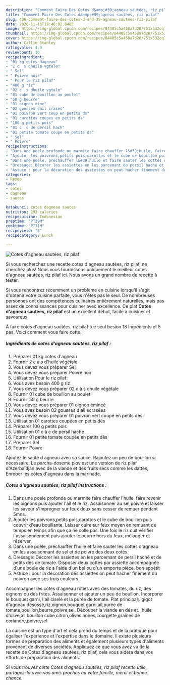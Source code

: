 ```yaml
---
description: "Comment Faire Des Cotes d&amp;#39;agneau sautées, riz pilaf"
title: "Comment Faire Des Cotes d&amp;#39;agneau sautées, riz pilaf"
slug: 436-comment-faire-des-cotes-d-and-39-agneau-sautees-riz-pilaf
date: 2020-11-16T19:40:02.848Z
image: https://img-global.cpcdn.com/recipes/84405c5a458a7d20/751x532cq70/cotes-dagneau-sautees-riz-pilaf-photo-principale-de-la-recette.jpg
thumbnail: https://img-global.cpcdn.com/recipes/84405c5a458a7d20/751x532cq70/cotes-dagneau-sautees-riz-pilaf-photo-principale-de-la-recette.jpg
cover: https://img-global.cpcdn.com/recipes/84405c5a458a7d20/751x532cq70/cotes-dagneau-sautees-riz-pilaf-photo-principale-de-la-recette.jpg
author: Callie Stanley
ratingvalue: 4.9
reviewcount: 10
recipeingredient:
- "01 kg cotes dagneau"
- "2 c  s dhuile vgtale"
- " Sel"
- " Poivre noir"
- " Pour le riz pilaf"
- "400 g riz"
- "02 c  s dhuile vgtale"
- "01 cube de bouillon au poulet"
- "50 g beurre"
- "01 oignon minc"
- "02 gousses dail crases"
- "01 poivron vert coup en petits ds"
- "01 carottes coupes en petits ds"
- "100 g petits pois"
- "01 c  c de persil hach"
- "01 petite tomate coupe en petits ds"
- " Sel"
- " Poivre"
recipeinstructions:
- "Dans une poele profonde ou marmite faire chauffer l&#39;huile, faire revenir les oignons puis ajouter l&#39;ail et le riz. Assaisonner au sel,poivre et laisser les saveur s&#39;impregner sur feux doux sans cesser de remuer pendant 5mns."
- "Ajouter les poivrons,petits pois,carottes et le cube de bouillon puis couvrir d&#39;eau bouillante. Laisser cuire sur feux moyen en remuant de temps en temps afin que ça ne colle pas. Une fois le riz cuit vérifier l&#39;assaisonnement puis ajouter le beurre hors du feux, mélanger et réserver."
- "Dans une poèle, préchauffer l&#39;huile et faire sauter les cottes d&#39;agneau en les assaisonnant de sel et de poivre des deux cotés."
- "Dressage: Décorer les assiettes en les parcemant de persil haché et de petits dès de tomate. Disposer deux cottes par assiette accompagnée d&#39;une boule de riz a l&#39;aide d&#39;un bol ou d&#39;un emporte pièce. bon appétit"
- "Astuce : pour la décoration des assiettes on peut hacher finement du poivron avec ses trois couleurs."
categories:
- Resep
tags:
- cotes
- dagneau
- sautes

katakunci: cotes dagneau sautes 
nutrition: 293 calories
recipecuisine: Indonesian
preptime: "PT29M"
cooktime: "PT31M"
recipeyield: "3"
recipecategory: Lunch

---
```



![Cotes d&#39;agneau sautées, riz pilaf](https://img-global.cpcdn.com/recipes/84405c5a458a7d20/751x532cq70/cotes-dagneau-sautees-riz-pilaf-photo-principale-de-la-recette.jpg)

Si vous recherchez une recette cotes d&#39;agneau sautées, riz pilaf, ne cherchez plus! Nous vous fournissons uniquement le meilleur cotes d&#39;agneau sautées, riz pilaf ici. Nous avons un grand nombre de recette à tester.

Si vous rencontrez récemment un problème en cuisine lorsqu'il s'agit d'obtenir votre cuisine parfaite, vous n'êtes pas le seul. De nombreuses personnes ont des compétences culinaires entièrement naturelles, mais pas assez de connaissances pour cuisiner avec excellence. Ce plat <strong> Cotes d&#39;agneau sautées, riz pilaf </strong> est un excellent début, facile à cuisiner et savoureux.

<!--inarticleads1-->

À faire cotes d&#39;agneau sautées, riz pilaf tue seul besion 18 Ingrédients et 5 pas. Voici comment vous faire cette.

##### Ingrédients de cotes d&#39;agneau sautées, riz pilaf :

1. Préparer 01 kg cotes d&#39;agneau
1. Fournir 2 c à s d&#39;huile végétale
1. Vous devez vous préparer  Sel
1. Vous devez vous préparer  Poivre noir
1. Utilisation  Pour le riz pilaf:
1. Vous avez besoin 400 g riz
1. Vous devez vous préparer 02 c à s dhuile végétale
1. Fournir 01 cube de bouillon au poulet
1. Fournir 50 g beurre
1. Vous devez vous préparer 01 oignon émincé
1. Vous avez besoin 02 gousses d&#39;ail écrasées
1. Vous devez vous préparer 01 poivron vert coupé en petits dès
1. Utilisation 01 carottes coupées en petits dès
1. Préparer 100 g petits pois
1. Utilisation 01 c à c de persil haché
1. Fournir 01 petite tomate coupée en petits dès
1. Préparer  Sel
1. Fournir  Poivre


Ajoutez le sauté d agneau avec sa sauce. Rajoutez un peu de bouillon si nécessaire. Le parcha-doseme plov est une version de riz pilaf d&#39;Azerbaïdjan avec de la viande et des fruits secs comme les dattes,. Enrober les côtes d&#39;agneau dans la marinade. 

<!--inarticleads2-->

##### Cotes d&#39;agneau sautées, riz pilaf instructions :

1. Dans une poele profonde ou marmite faire chauffer l&#39;huile, faire revenir les oignons puis ajouter l&#39;ail et le riz. Assaisonner au sel,poivre et laisser les saveur s&#39;impregner sur feux doux sans cesser de remuer pendant 5mns.
1. Ajouter les poivrons,petits pois,carottes et le cube de bouillon puis couvrir d&#39;eau bouillante. Laisser cuire sur feux moyen en remuant de temps en temps afin que ça ne colle pas. Une fois le riz cuit vérifier l&#39;assaisonnement puis ajouter le beurre hors du feux, mélanger et réserver.
1. Dans une poèle, préchauffer l&#39;huile et faire sauter les cottes d&#39;agneau en les assaisonnant de sel et de poivre des deux cotés.
1. Dressage: Décorer les assiettes en les parcemant de persil haché et de petits dès de tomate. Disposer deux cottes par assiette accompagnée d&#39;une boule de riz a l&#39;aide d&#39;un bol ou d&#39;un emporte pièce. bon appétit
1. Astuce : pour la décoration des assiettes on peut hacher finement du poivron avec ses trois couleurs.


Accompagner les côtes d&#39;agneau rôties avec des tomates, du riz, des oignons ou des frites. Assaisonner et ajouter un peu de bouillon. Incorporer le bouquet garni, l&#39;ail ciselé et la purée de tomate. Plat principal;. gigot d&#39;agneau désossé,riz,oignon,bouquet garni,ail,purée de tomate,bouillon,beurre,poivre,sel. Découper la viande en dés et. ,huile d&#39;olive,ail,bouillon cube,citron,olives noires,courgette,graines de coriandre,poivre,sel. 

<!--inarticleads1-->

<p>
La cuisine est un type d'art et cela prend du temps et de la pratique pour égaliser l'expérience et l'expertise dans le domaine. Il existe plusieurs formes de préparation des aliments et également plusieurs types d'aliments provenant de diverses sociétés. Appliquez ce que vous avez vu de la recette de Cotes d&#39;agneau sautées, riz pilaf, cela vous aidera dans vos efforts de préparation des aliments.
</p>

<p>
<i>Si vous trouvez cette Cotes d&#39;agneau sautées, riz pilaf recette utile, partagez-la avec vos amis proches ou votre famille, merci et bonne chance.</i>
</p>

